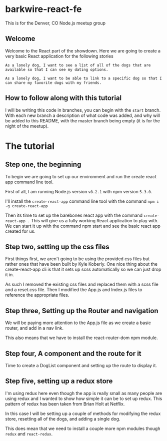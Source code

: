 # barkwire-react-fe
This is for the Denver, CO Node.js meetup group

## Welcome

Welcome to the React part of the showdown. Here we are going to create a very basic React application for the following stories

`As a lonely dog, I want to see a list of all of the dogs that are available so that I can see my dating options.`

`As a lonely dog, I want to be able to link to a specific dog so that I can share my favorite dogs with my friends.`

## How to follow along with this tutorial

I will be writing this code in branches, you can begin with the `start` branch. With each new branch a description of what code was added, and why will be added to this README, with the master branch being empty (it is for the night of the meetup).

# The tutorial

## Step one, the beginning

To begin we are going to set up our environment and run the create react app command line tool.

First of all, I am running Node.js version `v8.2.1` with npm version `5.3.0`.

I'll install the `create-react-app` command line tool with the command `npm i -g create-react-app`

Then its time to set up the barebones react app with the command `create-react-app .` This will give us a fully working React application to play with. We can start it up with the command npm start and see the basic react app created for us.

## Step two, setting up the css files

First things first, we aren't going to be using the provided css files but rather ones that have been built by Kyle Koberly. One nice thing about the create-react-app cli is that it sets up scss automatically so we can just drop it in.

As such I removed the existing css files and replaced them with a scss file and a reset.css file. Then I modified the App.js and Index.js files to reference the appropriate files.

## Step three, Setting up the Router and navigation

We will be paying more attention to the App.js file as we create a basic router, and add in a nav link.

This also means that we have to install the react-router-dom npm module.

## Step four, A component and the route for it

Time to create a DogList component and setting up the route to display it.

## Step five, setting up a redux store

I'm using redux here even though the app is really small as many people are using redux and I wanted to show how simple it can be to set up redux. This pattern of redux has been taken from Brian Holt at Netflix.

In this case I will be setting up a couple of methods for modifying the redux store, resetting all of the dogs, and adding a single dog.

This does mean that we need to install a couple more npm modules though `redux` and `react-redux`.
